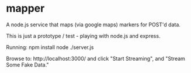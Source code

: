 mapper
======

A node.js service that maps (via google maps) markers for POST'd data.

This is just a prototype / test - playing with node.js and express.

Running:
npm install
node ./server.js

Browse to: http://localhost:3000/ and click "Start Streaming", and "Stream Some Fake Data."
